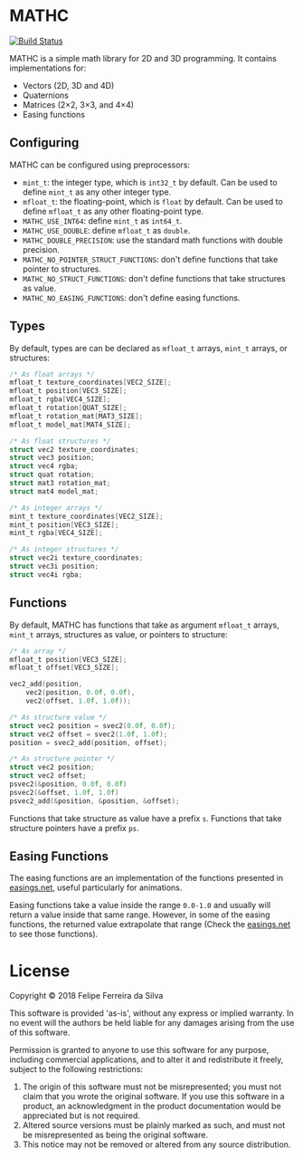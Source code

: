 # MATHC

[![Build Status](https://travis-ci.org/ferreiradaselva/mathc.svg?branch=master)](https://travis-ci.org/ferreiradaselva/mathc)

MATHC is a simple math library for 2D and 3D programming. It contains implementations for:

- Vectors (2D, 3D and 4D)
- Quaternions
- Matrices (2×2, 3×3, and 4×4)
- Easing functions

## Configuring

MATHC can be configured using preprocessors:

- `mint_t`: the integer type, which is `int32_t` by default. Can be used to define `mint_t` as any other integer type.
- `mfloat_t`: the floating-point, which is `float` by default. Can be used to define `mfloat_t` as any other floating-point type.
- `MATHC_USE_INT64`: define `mint_t` as `int64_t`.
- `MATHC_USE_DOUBLE`: define `mfloat_t` as `double`.
- `MATHC_DOUBLE_PRECISION`: use the standard math functions with double precision.
- `MATHC_NO_POINTER_STRUCT_FUNCTIONS`: don't define functions that take pointer to structures.
- `MATHC_NO_STRUCT_FUNCTIONS`: don't define functions that take structures as value.
- `MATHC_NO_EASING_FUNCTIONS`: don't define easing functions.

## Types

By default, types are can be declared as `mfloat_t` arrays, `mint_t` arrays, or structures:

```c
/* As float arrays */
mfloat_t texture_coordinates[VEC2_SIZE];
mfloat_t position[VEC3_SIZE];
mfloat_t rgba[VEC4_SIZE];
mfloat_t rotation[QUAT_SIZE];
mfloat_t rotation_mat[MAT3_SIZE];
mfloat_t model_mat[MAT4_SIZE];

/* As float structures */
struct vec2 texture_coordinates;
struct vec3 position;
struct vec4 rgba;
struct quat rotation;
struct mat3 rotation_mat;
struct mat4 model_mat;

/* As integer arrays */
mint_t texture_coordinates[VEC2_SIZE];
mint_t position[VEC3_SIZE];
mint_t rgba[VEC4_SIZE];

/* As integer structures */
struct vec2i texture_coordinates;
struct vec3i position;
struct vec4i rgba;
```

## Functions

By default, MATHC has functions that take as argument `mfloat_t` arrays, `mint_t` arrays, structures as value, or pointers to structure:

```c
/* As array */
mfloat_t position[VEC3_SIZE];
mfloat_t offset[VEC3_SIZE];

vec2_add(position,
	vec2(position, 0.0f, 0.0f),
	vec2(offset, 1.0f, 1.0f));

/* As structure value */
struct vec2 position = svec2(0.0f, 0.0f);
struct vec2 offset = svec2(1.0f, 1.0f);
position = svec2_add(position, offset);

/* As structure pointer */
struct vec2 position;
struct vec2 offset;
psvec2(&position, 0.0f, 0.0f)
psvec2(&offset, 1.0f, 1.0f)
psvec2_add(&position, &position, &offset);
```

Functions that take structure as value have a prefix `s`. Functions that take structure pointers have a prefix `ps`.

## Easing Functions

The easing functions are an implementation of the functions presented in [easings.net](http://easings.net/), useful particularly for animations.

Easing functions take a value inside the range `0.0-1.0` and usually will return a value inside that same range. However, in some of the easing functions, the returned value extrapolate that range (Check the [easings.net](http://easings.net/) to see those functions).

# License

Copyright © 2018 Felipe Ferreira da Silva

This software is provided 'as-is', without any express or implied warranty. In no event will the authors be held liable for any damages arising from the use of this software.

Permission is granted to anyone to use this software for any purpose, including commercial applications, and to alter it and redistribute it freely, subject to the following restrictions:

1. The origin of this software must not be misrepresented; you must not claim that you wrote the original software. If you use this software in a product, an acknowledgment in the product documentation would be appreciated but is not required.
2. Altered source versions must be plainly marked as such, and must not be misrepresented as being the original software.
3. This notice may not be removed or altered from any source distribution.
